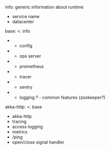 
info: generic information about runtime
 * service name
 * datacenter
 

base: <: info
 * + config
 * + ops server
 * + prometheus
 * + tracer
 * - sentry
 * + logging
 ? - common features (zookeeper?)
 
 
akka-http: <: base 
 * akka-http
 * tracing
 * access logging
 * metrics
 * /ping
 * open/close signal handler
 
 